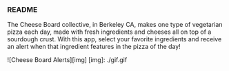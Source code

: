 ### README

The Cheese Board collective, in Berkeley CA, makes one type of vegetarian pizza each day, made with fresh ingredients and cheeses all on top of a sourdough crust. With this app, select your favorite ingredients and receive an alert when that ingredient features in the pizza of the day!

![Cheese Board Alerts][img]
[img]: ./gif.gif
